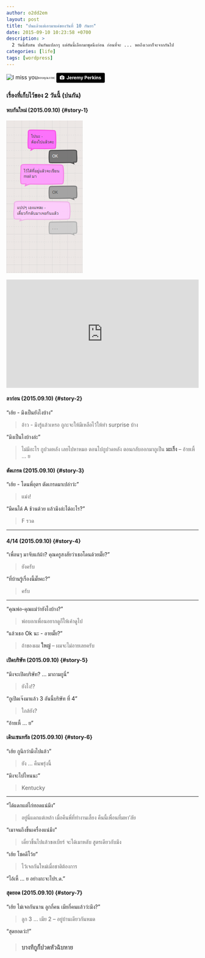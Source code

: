 ```yaml
---
author: o2dd2em
layout: post
title: "ปนแล้วแต่เอามาแค่ของวันที่ 10 กันยา"
date: 2015-09-10 10:23:58 +0700
description: >
  2 วันนี้สับสน ปนกันแปลกๆ แต่อันนี้เลือกมาชุดนึงก่อน ก่อนที่จะ ... พอถึงเวลาก็จะจากกันไป
categories: [life]
tags: [wordpress]
---
```

![I miss you](https://res.cloudinary.com/sdees-reallife/image/upload/c_scale,w_400/v1531132714/jeremy-perkins-271696-unsplash.jpg)<sub><sup>ขอบคุณภาพ: </sup></sub> <a style="background-color:black;color:white;text-decoration:none;padding:4px 6px;font-family:-apple-system, BlinkMacSystemFont, &quot;San Francisco&quot;, &quot;Helvetica Neue&quot;, Helvetica, Ubuntu, Roboto, Noto, &quot;Segoe UI&quot;, Arial, sans-serif;font-size:12px;font-weight:bold;line-height:1.2;display:inline-block;border-radius:3px" href="https://unsplash.com/@jeremyperkins?utm_medium=referral&amp;utm_campaign=photographer-credit&amp;utm_content=creditBadge" target="_blank" rel="noopener noreferrer" title="Download free do whatever you want high-resolution photos from Jeremy Perkins"><span style="display:inline-block;padding:2px 3px"><svg xmlns="http://www.w3.org/2000/svg" style="height:12px;width:auto;position:relative;vertical-align:middle;top:-1px;fill:white" viewBox="0 0 32 32"><title>unsplash-logo</title><path d="M20.8 18.1c0 2.7-2.2 4.8-4.8 4.8s-4.8-2.1-4.8-4.8c0-2.7 2.2-4.8 4.8-4.8 2.7.1 4.8 2.2 4.8 4.8zm11.2-7.4v14.9c0 2.3-1.9 4.3-4.3 4.3h-23.4c-2.4 0-4.3-1.9-4.3-4.3v-15c0-2.3 1.9-4.3 4.3-4.3h3.7l.8-2.3c.4-1.1 1.7-2 2.9-2h8.6c1.2 0 2.5.9 2.9 2l.8 2.4h3.7c2.4 0 4.3 1.9 4.3 4.3zm-8.6 7.5c0-4.1-3.3-7.5-7.5-7.5-4.1 0-7.5 3.4-7.5 7.5s3.3 7.5 7.5 7.5c4.2-.1 7.5-3.4 7.5-7.5z"></path></svg></span><span style="display:inline-block;padding:2px 3px">Jeremy Perkins</span></a>

### เรื่องที่เก็บไว้ของ 2 วันนี้ (ปนกัน)

#### พบกันใหม่ (2015.09.10) {#story-1}
![Bye bye](/assets/img/authors/o2dd2em/2015-09-11/Screenshot_from_2018-07-09_17-59-12.png)

<div style="position:relative;width:100%;height:0;padding-bottom:56.25%;">
<iframe style="width:100%;height:100%;position:absolute;top:0;left:0;" src="https://www.youtube.com/embed/pq4ID3_VL7I" frameborder="0" allow="autoplay; encrypted-media" allowfullscreen>
</iframe>
</div>

#### ลาก่อน (2015.09.10) {#story-2}
“เฮ้ย - มึงเป็นยังไงบ้าง”
> อ้าว - มึงรู้แล้วเหรอ กูกะจะให้มีเหลือไว้ให้ทำ surprise บ้าง

“มึงเป็นไงบ้างล่ะ”
> ไม่มีอะไร กูปวดหลัง เลยไปหาหมอ ตอนไปกูปวดหลัง ตอนกลับออกมากูเป็น **มะเร็ง** – อ้ายเหี้ … ย

#### ตัดเกรด (2015.09.10) {#story-3}
“เฮ้ย - โดนพี่อุตฯ ตัดเกรดมาเปล่าว่ะ”
> แม่ง!

“มีคนได้ A ช้วนด้วย แล้วมึงล่ะได้อะไร?”
> F รวด
---

#### 4/14 (2015.09.10) {#story-4}
“เพื่อนๆ มาจับแก้ผ้า? คุณครูสงสัยว่าเธอโดนด้วยมั๊ย?”
> ยังครับ

“ที่บ้านรู้เรื่องนี้มั๊ยคะ?”
> ครับ
---

“คุณพ่อ-คุณแม่ว่ายังไงบ้าง?”
> พ่อบอกเพื่อนอยากดูก็ให้เค้าดูไป

“แล้วเธอ Ok นะ - อายมั๊ย?”
> ถ้าของผม **ใหญ่** – ผมจะไม่อายเลยครับ

#### เปิดบริษัท (2015.09.10) {#story-5}
“มึงจะเปิดบริษัท? … มาถามกูนี่”
> ยังไง!?

“กูเปิดเจ๊งมาแล้ว 3 อันนี้บริษัท ที่ 4”
> ใกล้ยัง?

“อ้ายเหี้ … ย”

#### เดินเซนทรัล (2015.09.10) {#story-6}
“เฮ้ย กูนึกว่ามึงไปแล้ว”
> ยัง … คืนพรุ่งนี้

“มึงจะไปไหนนะ”
> Kentucky
---

“ได้แดกแต่ไก่ทอดแน่มึง”
> อยู่นี่แดกแต่เหล้า เมื่อคืนพี่ที่ทำงานเลี้ยง คืนนี้เพื่อนที่มหา’ลัย

“เมาจนถึงขึ้นเครื่องแน่มึง”
> เดี๋ยวขึ้นไปแล้วขอเบียร์ จะได้เมาหลับ สูตรเดียวกับมึง

“เฮ้ย โชคดีโว้ย”
> ไว้เจอกันใหม่เมื่อชาติต้องการ

“ไอ้เหี้ … ย อย่างกะจะไปร.ด.”

#### สุดยอด (2015.09.10) {#story-7}
“เฮ้ย ไม่เจอกันนาน ลูกกี่คน เมียกี่คนแล้วว่ะมึง?”
> ลูก 3 ... เมีย 2 – อยู่บ้านเดียวกันหมด

“สุดยอดว่ะ!”
> ### บางทีกูก็ปวดหัวฉิบหาย
